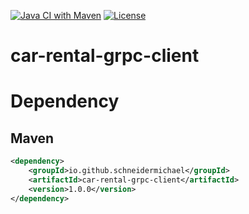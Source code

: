 [![Java CI with Maven](https://github.com/schneidermichael/car-rental-grpc-client/actions/workflows/maven.yml/badge.svg)](https://github.com/schneidermichael/car-rental-grpc-client/actions/workflows/maven.yml)
[![License](https://img.shields.io/badge/License-Apache_2.0-blue.svg)](https://opensource.org/licenses/Apache-2.0)
# car-rental-grpc-client

# Dependency

## Maven

```xml
<dependency>
    <groupId>io.github.schneidermichael</groupId>
    <artifactId>car-rental-grpc-client</artifactId>
    <version>1.0.0</version>
</dependency>
```